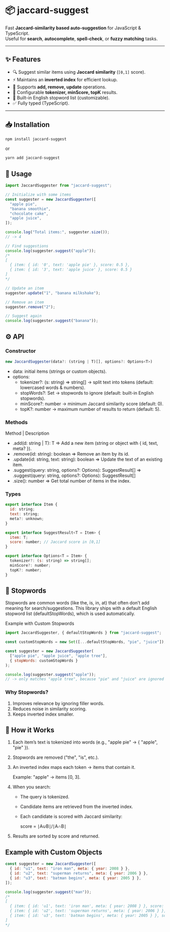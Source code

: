# 📦 jaccard-suggest

Fast **Jaccard-similarity based auto-suggestion** for JavaScript & TypeScript.  
Useful for **search**, **autocomplete**, **spell-check**, or **fuzzy matching** tasks.

---

## ✨ Features
- 🔍 Suggest similar items using **Jaccard similarity** (`[0,1]` score).
- ⚡ Maintains an **inverted index** for efficient lookup.
- 📝 Supports **add, remove, update** operations.
- 🔧 Configurable **tokenizer, minScore, topK** results.
- 🛑 Built-in English stopword list (customizable).
- ✅ Fully typed (TypeScript).

---

## 📥 Installation

```bash
npm install jaccard-suggest
```
or
```bash
yarn add jaccard-suggest
```

## 🚀 Usage

```js
import JaccardSuggester from "jaccard-suggest";

// Initialize with some items
const suggester = new JaccardSuggester([
  "apple pie",
  "banana smoothie",
  "chocolate cake",
  "apple juice",
]);

console.log("Total items:", suggester.size()); 
// -> 4

// Find suggestions
console.log(suggester.suggest("apple"));
/*
[
  { item: { id: '0', text: 'apple pie' }, score: 0.5 },
  { item: { id: '3', text: 'apple juice' }, score: 0.5 }
]
*/

// Update an item
suggester.update("1", "banana milkshake");

// Remove an item
suggester.remove("2");

// Suggest again
console.log(suggester.suggest("banana"));
```

## ⚙️ API

### Constructor
```js
new JaccardSuggester(data?: (string | T)[], options?: Options<T>)
```
- data: initial items (strings or custom objects).
- options:
    - tokenizer?: (s: string) => string[] → split text into tokens (default: lowercased words & numbers).
    - stopWords?: Set<string> → stopwords to ignore (default: built-in English stopwords).
    - minScore?: number → minimum Jaccard similarity score (default: 0).
    - topK?: number → maximum number of results to return (default: 5).

### Methods
Method | Description
- .add(d: string | T): T  => Add a new item (string or object with { id, text, meta? }).
- .remove(id: string): boolean  => Remove an item by its id.
- .update(id: string, text: string): boolean  => Update the text of an existing item.
- .suggest(query: string, options?: Options<T>): SuggestResult<T>[]  => .suggest(query: string, options?: Options<T>): SuggestResult<T>[]
- .size(): number  => Get total number of items in the index.


### Types

```js
export interface Item {
  id: string;
  text: string;
  meta?: unknown;
}

export interface SuggestResult<T = Item> {
  item: T;
  score: number; // Jaccard score in [0,1]
}

export interface Options<T = Item> {
  tokenizer?: (s: string) => string[];
  minScore?: number;
  topK?: number;
}
```

## 🛑 Stopwords

Stopwords are common words (like the, is, in, at) that often don’t add meaning for search/suggestions.
This library ships with a default English stopword list (defaultStopWords), which is used automatically.

Example with Custom Stopwords

```jsx
import JaccardSuggester, { defaultStopWords } from "jaccard-suggest";

const customStopWords = new Set([...defaultStopWords, "pie", "juice"]);

const suggester = new JaccardSuggester(
  ["apple pie", "apple juice", "apple tree"],
  { stopWords: customStopWords }
);

console.log(suggester.suggest("apple"));
// -> only matches "apple tree", because "pie" and "juice" are ignored
```

### Why Stopwords?

1. Improves relevance by ignoring filler words.
2. Reduces noise in similarity scoring.
3. Keeps inverted index smaller.

## 🔬 How it Works

1. Each item’s text is tokenized into words (e.g., "apple pie" → { "apple", "pie" }).
2. Stopwords are removed ("the", "is", etc.).
3. An inverted index maps each token → items that contain it.
    
    Example: "apple" → items [0, 3].
4. When you search:
    - The query is tokenized.
    - Candidate items are retrieved from the inverted index.
    - Each candidate is scored with Jaccard similarity:
    
        score = ∣A∪B∣/∣A∩B∣​
5. Results are sorted by score and returned.

## Example with Custom Objects
```js
const suggester = new JaccardSuggester([
  { id: "u1", text: "iron man", meta: { year: 2008 } },
  { id: "u2", text: "superman returns", meta: { year: 2006 } },
  { id: "u3", text: "batman begins", meta: { year: 2005 } },
]);

console.log(suggester.suggest("man"));
/*
[
  { item: { id: 'u1', text: 'iron man', meta: { year: 2008 } }, score: 0.333... },
  { item: { id: 'u2', text: 'superman returns', meta: { year: 2006 } }, score: 0.25 },
  { item: { id: 'u3', text: 'batman begins', meta: { year: 2005 } }, score: 0.25 }
]
*/
```
